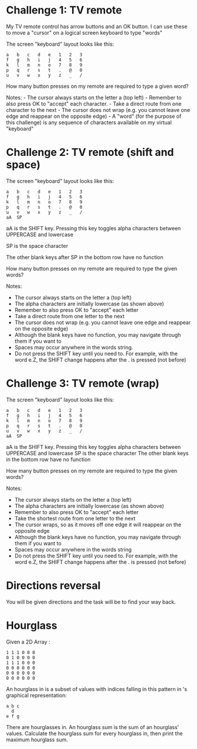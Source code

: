 # Challenge 1: TV remote

My TV remote control has arrow buttons and an OK button.  I can use these to move a "cursor" on a logical screen keyboard to type "words"

The screen "keyboard" layout looks like this:

    a	b	c	d	e	1	2	3
    f	g	h	i	j	4	5	6
    k	l	m	n	o	7	8	9
    p	q	r	s	t	.	@	0
    u	v	w	x	y	z	_	/

How many button presses on my remote are required to type a given word?

Notes:
    - The cursor always starts on the letter a (top left)
    - Remember to also press OK to "accept" each character.
    - Take a direct route from one character to the next
    - The cursor does not wrap (e.g. you cannot leave one edge and reappear on the opposite edge)
    - A "word" (for the purpose of this challenge) is any sequence of characters available on my virtual "keyboard"



# Challenge 2: TV remote (shift and space)

The screen "keyboard" layout looks like this:

    a	b	c	d	e	1	2	3
    f	g	h	i	j	4	5	6
    k	l	m	n	o	7	8	9
    p	q	r	s	t	.	@	0
    u	v	w	x	y	z	_	/
    aA  SP          			

aA is the SHIFT key. Pressing this key toggles alpha characters between UPPERCASE and lowercase

SP is the space character

The other blank keys after SP in the bottom row have no function

How many button presses on my remote are required to type the given words?

Notes:
- The cursor always starts on the letter a (top left)
- The alpha characters are initially lowercase (as shown above)
- Remember to also press OK to "accept" each letter
- Take a direct route from one letter to the next
- The cursor does not wrap (e.g. you cannot leave one edge and reappear on the opposite edge)
- Although the blank keys have no function, you may navigate through them if you want to
- Spaces may occur anywhere in the words string.
- Do not press the SHIFT key until you need to. For example, with the word e.Z, the SHIFT change happens after the . is pressed (not before)		



# Challenge 3: TV remote (wrap)

The screen "keyboard" layout looks like this:

    a	b	c	d	e	1	2	3
    f	g	h	i	j	4	5	6
    k	l	m	n	o	7	8	9
    p	q	r	s	t	.	@	0
    u	v	w	x	y	z	_	/
    aA  SP

aA is the SHIFT key. Pressing this key toggles alpha characters between UPPERCASE and lowercase
SP is the space character
The other blank keys in the bottom row have no function

How many button presses on my remote are required to type the given words?

Notes: 
- The cursor always starts on the letter a (top left)
- The alpha characters are initially lowercase (as shown above)
- Remember to also press OK to "accept" each letter
- Take the shortest route from one letter to the next
- The cursor wraps, so as it moves off one edge it will reappear on the opposite edge
- Although the blank keys have no function, you may navigate through them if you want to
- Spaces may occur anywhere in the words string
- Do not press the SHIFT key until you need to. For example, with the word e.Z, the SHIFT change happens after the . is pressed (not before)

# Directions reversal

You will be given directions and the task will be to find your way back.

# Hourglass

Given a  2D Array :

    1 1 1 0 0 0
    0 1 0 0 0 0
    1 1 1 0 0 0
    0 0 0 0 0 0
    0 0 0 0 0 0
    0 0 0 0 0 0

An hourglass in  is a subset of values with indices falling in this pattern in 's graphical representation:

    a b c
      d
    e f g

There are  hourglasses in. An hourglass sum is the sum of an hourglass' values. 
Calculate the hourglass sum for every hourglass in, then print the maximum hourglass sum.
